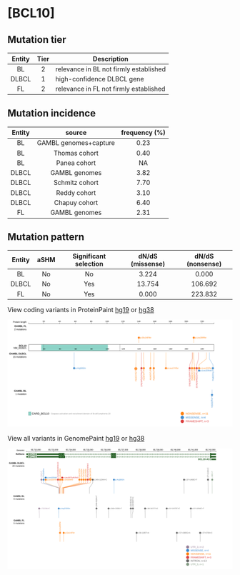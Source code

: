 # [BCL10]

## Mutation tier

|Entity|Tier|Description                           |
|:------:|:----:|--------------------------------------|
|BL    |2   |relevance in BL not firmly established|
|DLBCL |1   |high-confidence DLBCL gene            |
|FL    |2   |relevance in FL not firmly established|
## Mutation incidence

|Entity|source               |frequency (%)|
|:------:|:---------------------:|:-------------:|
|BL    |GAMBL genomes+capture|0.23         |
|BL    |Thomas cohort        |0.40         |
|BL    |Panea cohort         |  NA         |
|DLBCL |GAMBL genomes        |3.82         |
|DLBCL |Schmitz cohort       |7.70         |
|DLBCL |Reddy cohort         |3.10         |
|DLBCL |Chapuy cohort        |6.40         |
|FL    |GAMBL genomes        |2.31         |

## Mutation pattern

|Entity|aSHM|Significant selection|dN/dS (missense)|dN/dS (nonsense)|
|:------:|:----:|:---------------------:|:----------------:|:----------------:|
|BL    |No  |No                   | 3.224          |  0.000         |
|DLBCL |No  |Yes                  |13.754          |106.692         |
|FL    |No  |Yes                  | 0.000          |223.832         |




View coding variants in ProteinPaint [hg19](https://www.bcgsc.ca/downloads/morinlab/GAMBL/test/genes/BCL10_protein.html)  or [hg38](https://www.bcgsc.ca/downloads/morinlab/GAMBL/test/genes/BCL10_protein_hg38.html)

![image](images/proteinpaint/BCL10_NM_003921.svg)

View all variants in GenomePaint [hg19](https://www.bcgsc.ca/downloads/morinlab/GAMBL/test/genes/BCL10.html)  or [hg38](https://www.bcgsc.ca/downloads/morinlab/GAMBL/test/genes/BCL10_hg38.html)

![image](images/proteinpaint/BCL10.svg)
